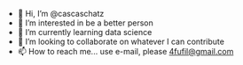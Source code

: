- 👋 Hi, I’m @cascaschatz
- 👀 I’m interested in be a better person
- 🌱 I’m currently learning data science
- 💞️ I’m looking to collaborate on whatever I can contribute
- 📫 How to reach me... use e-mail, please 4fufil@gmail.com

<!---
cascaschatz/cascaschatz is a ✨ special ✨ repository because its `README.md` (this file) appears on your GitHub profile.
You can click the Preview link to take a look at your changes.
--->
